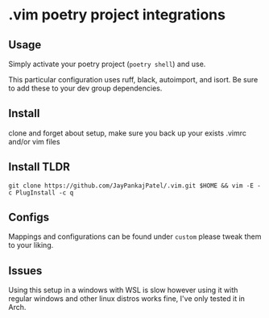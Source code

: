 # .vim poetry project integrations
## Usage
Simply activate your poetry project (`poetry shell`) and use.  

This particular configuration uses ruff, black, autoimport, and isort.
Be sure to add these to your dev group dependencies.
## Install
clone and forget about setup,
make sure you back up your exists .vimrc and/or vim files

## Install TLDR
```
git clone https://github.com/JayPankajPatel/.vim.git $HOME && vim -E -c PlugInstall -c q 
```

## Configs
Mappings and configurations can be found under `custom` please tweak them to your liking.

## Issues
Using this setup in a windows with WSL is slow however using it with
regular windows and other linux distros works fine, I've only tested it in Arch.
